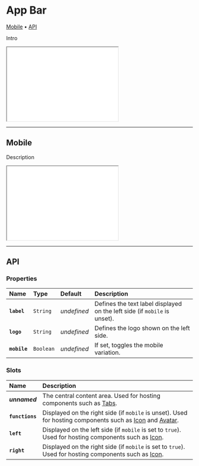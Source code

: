 # App Bar

[Mobile](components/app-bar#mobile) • [API](components/app-bar#api)

Intro

<iframe src="./assets/demos/app-bar/main.html" height="200px"></iframe>

---

## Mobile

Description

<iframe src="./assets/demos/app-bar/mobile.html" height="200px"></iframe>

---

## API

### Properties

| Name | Type | Default | Description |
| :-- | :-- | :-- | :-- |
| **`label`** | `String` | _undefined_ | Defines the text label displayed on the left side (if `mobile` is unset). |
| **`logo`** | `String` | _undefined_ | Defines the logo shown on the left side. |
| **`mobile`** | `Boolean` | _undefined_ | If set, toggles the mobile variation. |

### Slots

| Name | Description |
| :-- | :-- |
| **_unnamed_** | The central content area. Used for hosting components such as  [Tabs](/components/tabs). |
| **`functions`** | Displayed on the right side (if `mobile` is unset). Used for hosting components such as [Icon](/components/icon) and [Avatar](/components/avatar). |
| **`left`** | Displayed on the left side (if `mobile` is set to `true`). Used for hosting components such as [Icon](/components/icon). |
| **`right`** | Displayed on the right side (if `mobile` is set to `true`). Used for hosting components such as [Icon](/components/icon). |